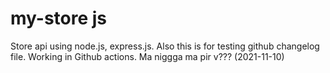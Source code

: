 # my-store js
Store api using node.js, express.js.
Also this is for testing github changelog file.
Working in Github actions.
Ma niggga
ma pir
v??? (2021-11-10)
